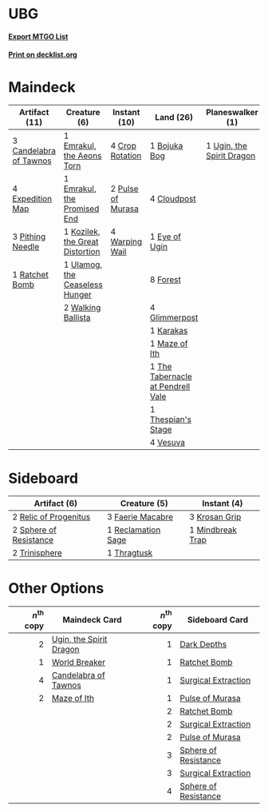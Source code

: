 # UBG

#### [Export MTGO List](../collection/UBG/UBG.txt)
#### [Print on decklist.org](http://decklist.org/?deckmain=2%09All%20Is%20Dust%0A4%09Ancient%20Stirrings%0A1%09Bojuka%20Bog%0A3%09Candelabra%20of%20Tawnos%0A4%09Cloudpost%0A4%09Crop%20Rotation%0A1%09Emrakul,%20the%20Aeons%20Torn%0A1%09Emrakul,%20the%20Promised%20End%0A4%09Expedition%20Map%0A1%09Eye%20of%20Ugin%0A8%09Forest%0A4%09Glimmerpost%0A1%09Karakas%0A1%09Kozilek,%20the%20Great%20Distortion%0A1%09Maze%20of%20Ith%0A3%09Pithing%20Needle%0A2%09Pulse%20of%20Murasa%0A1%09Ratchet%20Bomb%0A1%09The%20Tabernacle%20at%20Pendrell%20Vale%0A1%09Thespian's%20Stage%0A1%09Ugin,%20the%20Spirit%20Dragon%0A1%09Ulamog,%20the%20Ceaseless%20Hunger%0A4%09Vesuva%0A2%09Walking%20Ballista%0A4%09Warping%20Wail&deckside=3%09Faerie%20Macabre%0A3%09Krosan%20Grip%0A1%09Mindbreak%20Trap%0A1%09Reclamation%20Sage%0A2%09Relic%20of%20Progenitus%0A2%09Sphere%20of%20Resistance%0A1%09Thragtusk%0A2%09Trinisphere)
# Maindeck

|                                        Artifact (11)                                         |                                               Creature (6)                                               |                                        Instant (10)                                        |                                                Land (26)                                                 |                                          Planeswalker (1)                                          |                                         Sorcery (6)                                          |
|----------------------------------------------------------------------------------------------|----------------------------------------------------------------------------------------------------------|--------------------------------------------------------------------------------------------|----------------------------------------------------------------------------------------------------------|----------------------------------------------------------------------------------------------------|----------------------------------------------------------------------------------------------|
|3 [Candelabra of Tawnos](http://gatherer.wizards.com/Pages/Card/Details.aspx?multiverseid=999)|1 [Emrakul, the Aeons Torn](http://gatherer.wizards.com/Pages/Card/Details.aspx?multiverseid=397905)      |4 [Crop Rotation](http://gatherer.wizards.com/Pages/Card/Details.aspx?multiverseid=417430)  |1 [Bojuka Bog](http://gatherer.wizards.com/Pages/Card/Details.aspx?multiverseid=376269)                   |1 [Ugin, the Spirit Dragon](http://gatherer.wizards.com/Pages/Card/Details.aspx?multiverseid=391948)|2 [All Is Dust](http://gatherer.wizards.com/Pages/Card/Details.aspx?multiverseid=397750)      |
|4 [Expedition Map](http://gatherer.wizards.com/Pages/Card/Details.aspx?multiverseid=397742)   |1 [Emrakul, the Promised End](http://gatherer.wizards.com/Pages/Card/Details.aspx?multiverseid=414295)    |2 [Pulse of Murasa](http://gatherer.wizards.com/Pages/Card/Details.aspx?multiverseid=446177)|4 [Cloudpost](http://gatherer.wizards.com/Pages/Card/Details.aspx?multiverseid=49050)                     |                                                                                                    |4 [Ancient Stirrings](http://gatherer.wizards.com/Pages/Card/Details.aspx?multiverseid=442148)|
|3 [Pithing Needle](http://gatherer.wizards.com/Pages/Card/Details.aspx?multiverseid=129526)   |1 [Kozilek, the Great Distortion](http://gatherer.wizards.com/Pages/Card/Details.aspx?multiverseid=407514)|4 [Warping Wail](http://gatherer.wizards.com/Pages/Card/Details.aspx?multiverseid=407522)   |1 [Eye of Ugin](http://gatherer.wizards.com/Pages/Card/Details.aspx?multiverseid=409569)                  |                                                                                                    |                                                                                              |
|1 [Ratchet Bomb](http://gatherer.wizards.com/Pages/Card/Details.aspx?multiverseid=370623)     |1 [Ulamog, the Ceaseless Hunger](http://gatherer.wizards.com/Pages/Card/Details.aspx?multiverseid=402079) |                                                                                            |8 [Forest](http://gatherer.wizards.com/Pages/Card/Details.aspx?multiverseid=439860)                       |                                                                                                    |                                                                                              |
|                                                                                              |2 [Walking Ballista](http://gatherer.wizards.com/Pages/Card/Details.aspx?multiverseid=423848)             |                                                                                            |4 [Glimmerpost](http://gatherer.wizards.com/Pages/Card/Details.aspx?multiverseid=209043)                  |                                                                                                    |                                                                                              |
|                                                                                              |                                                                                                          |                                                                                            |1 [Karakas](http://gatherer.wizards.com/Pages/Card/Details.aspx?multiverseid=413782)                      |                                                                                                    |                                                                                              |
|                                                                                              |                                                                                                          |                                                                                            |1 [Maze of Ith](http://gatherer.wizards.com/Pages/Card/Details.aspx?multiverseid=1824)                    |                                                                                                    |                                                                                              |
|                                                                                              |                                                                                                          |                                                                                            |1 [The Tabernacle at Pendrell Vale](http://gatherer.wizards.com/Pages/Card/Details.aspx?multiverseid=1690)|                                                                                                    |                                                                                              |
|                                                                                              |                                                                                                          |                                                                                            |1 [Thespian's Stage](http://gatherer.wizards.com/Pages/Card/Details.aspx?multiverseid=366353)             |                                                                                                    |                                                                                              |
|                                                                                              |                                                                                                          |                                                                                            |4 [Vesuva](http://gatherer.wizards.com/Pages/Card/Details.aspx?multiverseid=113543)                       |                                                                                                    |                                                                                              |


# Sideboard

|                                          Artifact (6)                                          |                                        Creature (5)                                         |                                        Instant (4)                                        |
|------------------------------------------------------------------------------------------------|---------------------------------------------------------------------------------------------|-------------------------------------------------------------------------------------------|
|2 [Relic of Progenitus](http://gatherer.wizards.com/Pages/Card/Details.aspx?multiverseid=174824)|3 [Faerie Macabre](http://gatherer.wizards.com/Pages/Card/Details.aspx?multiverseid=201822)  |3 [Krosan Grip](http://gatherer.wizards.com/Pages/Card/Details.aspx?multiverseid=376394)   |
|2 [Sphere of Resistance](http://gatherer.wizards.com/Pages/Card/Details.aspx?multiverseid=6160) |1 [Reclamation Sage](http://gatherer.wizards.com/Pages/Card/Details.aspx?multiverseid=389651)|1 [Mindbreak Trap](http://gatherer.wizards.com/Pages/Card/Details.aspx?multiverseid=197532)|
|2 [Trinisphere](http://gatherer.wizards.com/Pages/Card/Details.aspx?multiverseid=43545)         |1 [Thragtusk](http://gatherer.wizards.com/Pages/Card/Details.aspx?multiverseid=430614)       |                                                                                           |


# Other Options

|*n*<sup>th</sup> copy|                                          Maindeck Card                                           |*n*<sup>th</sup> copy|                                        Sideboard Card                                        |
|--------------------:|--------------------------------------------------------------------------------------------------|--------------------:|----------------------------------------------------------------------------------------------|
|                    2|[Ugin, the Spirit Dragon](http://gatherer.wizards.com/Pages/Card/Details.aspx?multiverseid=391948)|                    1|[Dark Depths](http://gatherer.wizards.com/Pages/Card/Details.aspx?multiverseid=121155)        |
|                    1|[World Breaker](http://gatherer.wizards.com/Pages/Card/Details.aspx?multiverseid=407636)          |                    1|[Ratchet Bomb](http://gatherer.wizards.com/Pages/Card/Details.aspx?multiverseid=370623)       |
|                    4|[Candelabra of Tawnos](http://gatherer.wizards.com/Pages/Card/Details.aspx?multiverseid=999)      |                    1|[Surgical Extraction](http://gatherer.wizards.com/Pages/Card/Details.aspx?multiverseid=397706)|
|                    2|[Maze of Ith](http://gatherer.wizards.com/Pages/Card/Details.aspx?multiverseid=1824)              |                    1|[Pulse of Murasa](http://gatherer.wizards.com/Pages/Card/Details.aspx?multiverseid=446177)    |
|                     |                                                                                                  |                    2|[Ratchet Bomb](http://gatherer.wizards.com/Pages/Card/Details.aspx?multiverseid=370623)       |
|                     |                                                                                                  |                    2|[Surgical Extraction](http://gatherer.wizards.com/Pages/Card/Details.aspx?multiverseid=397706)|
|                     |                                                                                                  |                    2|[Pulse of Murasa](http://gatherer.wizards.com/Pages/Card/Details.aspx?multiverseid=446177)    |
|                     |                                                                                                  |                    3|[Sphere of Resistance](http://gatherer.wizards.com/Pages/Card/Details.aspx?multiverseid=6160) |
|                     |                                                                                                  |                    3|[Surgical Extraction](http://gatherer.wizards.com/Pages/Card/Details.aspx?multiverseid=397706)|
|                     |                                                                                                  |                    4|[Sphere of Resistance](http://gatherer.wizards.com/Pages/Card/Details.aspx?multiverseid=6160) |

